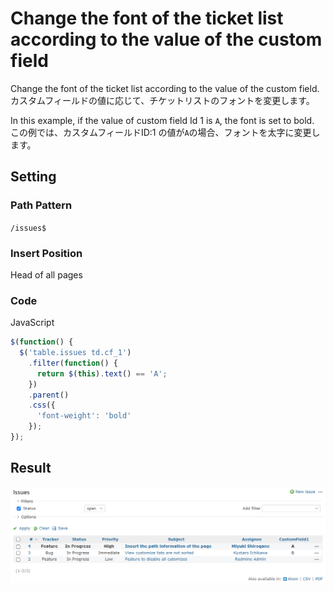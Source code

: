 # Change the font of the ticket list according to the value of the custom field

Change the font of the ticket list according to the value of the custom field.  
カスタムフィールドの値に応じて、チケットリストのフォントを変更します。

In this example, if the value of custom field Id 1 is `A`, the font is set to bold.  
この例では、カスタムフィールドID:1 の値が`A`の場合、フォントを太字に変更します。

## Setting

### Path Pattern

`/issues$`

### Insert Position

Head of all pages
<!-- 
Head of all pages
Bottom of issue form
Bottom of issue detail
Bottom of all pages
-->

### Code

JavaScript
<!--
JavaScript
CSS
HTML
-->

```javascript
$(function() {
  $('table.issues td.cf_1')
    .filter(function() {
      return $(this).text() == 'A';
    })
    .parent()
    .css({
      'font-weight': 'bold'
    });
});
```

## Result

![result](./result.png)
